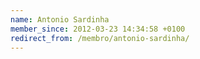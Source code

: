 ```yaml
---
name: Antonio Sardinha
member_since: 2012-03-23 14:34:58 +0100
redirect_from: /membro/antonio-sardinha/
---
```

